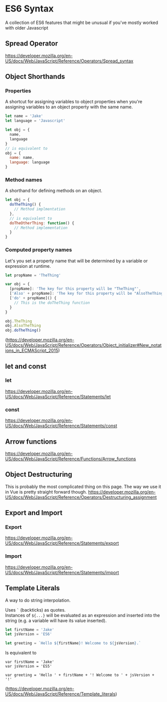 # ES6 Syntax
A collection of ES6 features that might be unusual if you've mostly worked with older Javascript

## Spread Operator
https://developer.mozilla.org/en-US/docs/Web/JavaScript/Reference/Operators/Spread_syntax

## Object Shorthands
### Properties
A shortcut for assigning variables to object properties when you're assigning variables to an object property with the same name.  
```javascript
let name = 'Jake'
let language = 'Javascript'

let obj = {
  name,
  language
}
// is equivalent to
obj = {
  name: name,
  language: language
}
```
### Method names
A shorthand for defining methods on an object.
```javascript
let obj = {
  doTheThing() {
    // Method implmentation
  },
  // is equivalent to
  doTheOtherThing: function() {
    // Method implementation
  }
}
```
### Computed property names
Let's you set a property name that will be determined by a variable or expression at runtime.
```javascript
let propName = 'TheThing'

var obj = {
  [propName]: 'The key for this property will be "TheThing"',
  ['Also' + propName]: 'The key for this property will be "AlsoTheThing"',
  ['do' + propName]() {
    // This is the doTheThing function
  }
}

obj.TheThing
obj.AlsoTheThing
obj.doTheThing()
```
(https://developer.mozilla.org/en-US/docs/Web/JavaScript/Reference/Operators/Object_initializer#New_notations_in_ECMAScript_2015)

## let and const
### let
https://developer.mozilla.org/en-US/docs/Web/JavaScript/Reference/Statements/let
### const
https://developer.mozilla.org/en-US/docs/Web/JavaScript/Reference/Statements/const

## Arrow functions
https://developer.mozilla.org/en-US/docs/Web/JavaScript/Reference/Functions/Arrow_functions

## Object Destructuring
This is probably the most complicated thing on this page. The way we use it in Vue is pretty straight forward though.
https://developer.mozilla.org/en-US/docs/Web/JavaScript/Reference/Operators/Destructuring_assignment

## Export and Import
### Export
https://developer.mozilla.org/en-US/docs/Web/JavaScript/Reference/Statements/export

### Import
https://developer.mozilla.org/en-US/docs/Web/JavaScript/Reference/Statements/import

## Template Literals
A way to do string interpolation.

Uses `` ` `` (backticks) as quotes.  
Instances of `${...}` will be evaluated as an expression and inserted into the string (e.g. a variable will have its value inserted).  

```javascript
let firstName = 'Jake'
let jsVersion = 'ES6'

let greeting = `Hello ${firstName}! Welcome to ${jsVersion}.`
```
Is equivalent to
```
var firstName = 'Jake'
var jsVersion = 'ES5'

var greeting = 'Hello ' + firstName + '! Welcome to ' + jsVersion + '!'
```
(https://developer.mozilla.org/en-US/docs/Web/JavaScript/Reference/Template_literals)